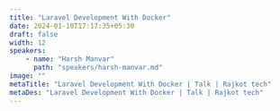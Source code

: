 ```yaml
---
title: "Laravel Development With Docker"
date: 2024-01-10T17:17:35+05:30
draft: false
width: 12
speakers:
    - name: "Harsh Manvar"
      path: "speakers/harsh-manvar.md"
image: ""
metaTitle: "Laravel Development With Docker | Talk | Rajkot tech"
metaDes: "Laravel Development With Docker | Talk | Rajkot tech"
---
```



